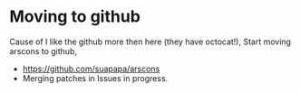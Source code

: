 # Moving to github #

Cause of I like the github more then here (they have octocat!),
Start moving arscons to github,

  * https://github.com/suapapa/arscons
  * Merging patches in Issues in progress.
